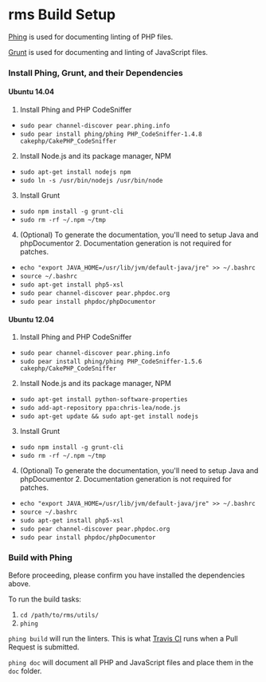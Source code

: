 rms Build Setup
===============

[Phing](http://www.phing.info/) is used for documenting linting of PHP files.

[Grunt](http://gruntjs.com/) is used for documenting and linting of JavaScript files.

### Install Phing, Grunt, and their Dependencies

#### Ubuntu 14.04

 1. Install Phing and PHP CodeSniffer
   * `sudo pear channel-discover pear.phing.info`
   * `sudo pear install phing/phing PHP_CodeSniffer-1.4.8 cakephp/CakePHP_CodeSniffer`
 2. Install Node.js and its package manager, NPM
   * `sudo apt-get install nodejs npm`
   * `sudo ln -s /usr/bin/nodejs /usr/bin/node`
 3. Install Grunt
   * `sudo npm install -g grunt-cli`
   * `sudo rm -rf ~/.npm ~/tmp`
 4. (Optional) To generate the documentation, you'll need to setup Java and phpDocumentor 2. Documentation generation is not required for patches.
   * `echo "export JAVA_HOME=/usr/lib/jvm/default-java/jre" >> ~/.bashrc`
   * `source ~/.bashrc`
   * `sudo apt-get install php5-xsl`
   * `sudo pear channel-discover pear.phpdoc.org`
   * `sudo pear install phpdoc/phpDocumentor`

#### Ubuntu 12.04

 1. Install Phing and PHP CodeSniffer
   * `sudo pear channel-discover pear.phing.info`
   * `sudo pear install phing/phing PHP_CodeSniffer-1.5.6 cakephp/CakePHP_CodeSniffer`
 2. Install Node.js and its package manager, NPM
   * `sudo apt-get install python-software-properties`
   * `sudo add-apt-repository ppa:chris-lea/node.js`
   * `sudo apt-get update && sudo apt-get install nodejs`
 3. Install Grunt
   * `sudo npm install -g grunt-cli`
   * `sudo rm -rf ~/.npm ~/tmp`
 4. (Optional) To generate the documentation, you'll need to setup Java and phpDocumentor 2. Documentation generation is not required for patches.
   * `echo "export JAVA_HOME=/usr/lib/jvm/default-java/jre" >> ~/.bashrc`
   * `source ~/.bashrc`
   * `sudo apt-get install php5-xsl`
   * `sudo pear channel-discover pear.phpdoc.org`
   * `sudo pear install phpdoc/phpDocumentor`

### Build with Phing

Before proceeding, please confirm you have installed the dependencies above.

To run the build tasks:

 1. `cd /path/to/rms/utils/`
 2. `phing`

`phing build` will run the linters. This is what [Travis CI](https://travis-ci.org/WPI-RAIL/rms) runs when a Pull Request is submitted.

`phing doc` will document all PHP and JavaScript files and place them in the `doc` folder.

